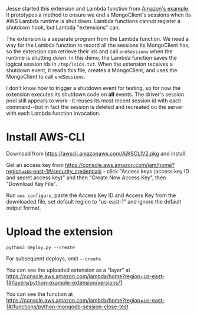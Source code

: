 Jesse started this extension and Lambda function from [Amazon's example](https://github.com/aws-samples/aws-lambda-extensions/tree/main/python-example-extension). It prototypes a method to ensure we end a MongoClient's sessions when its AWS Lambda runtime is shut down. Lambda functions cannot register a shutdown hook, but Lambda "extensions" can.

The extension is a separate program from the Lambda function. We need a way for the Lambda function to record all the sessions its MongoClient has, so the extension can retrieve their ids and call `endSessions` when the runtime is shutting down. In this demo, the Lambda function saves the logical session ids in `/tmp/lsids.txt`. When the extension receives a shutdown event, it reads this file, creates a MongoClient, and uses the MongoClient to call `endSessions`.

I don't know how to trigger a shutdown event for testing, so for now the extension executes its shutdown code on **all** events. The driver's session pool still appears to work--it reuses its most recent session id with each command--but in fact the session is deleted and recreated on the server with each Lambda function invocation.

# Install AWS-CLI

Download from https://awscli.amazonaws.com/AWSCLIV2.pkg and install.

Get an access key from https://console.aws.amazon.com/iam/home?region=us-east-1#/security_credentials - click "Access keys (access key ID and secret access key)" and then "Create New Access Key", then "Download Key File".

Run `aws configure`, paste the Access Key ID and Access Key from the downloaded file, set default region to "us-east-1" and ignore the default output format.

# Upload the extension

```
python3 deploy.py --create
```

For subsequent deploys, omit `--create`.

You can see the uploaded extension as a "layer" at https://console.aws.amazon.com/lambda/home?region=us-east-1#/layers/python-example-extension/versions/1

You can see the function at https://console.aws.amazon.com/lambda/home?region=us-east-1#/functions/python-mongodb-session-close-test
